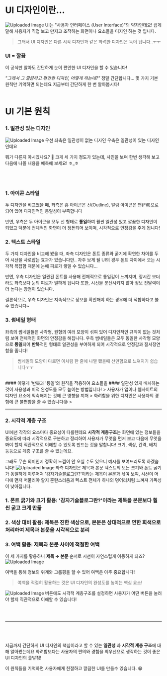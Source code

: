 # UI 디자인이란...
![Uploaded Image](https://gamzatech-bucket.s3.ap-northeast-2.amazonaws.com/post-images/85/83009699-548f-4c39-9301-8ddfc8fb6520_image.png)
UI는 "사용자 인터페이스 (User Interface)"의 약자인데요! 쉽게 말해 사용자가 직접 보고 만지고 조작하는 화면이나 요소들을 디자인 하는 것 입니다.
> 그래서 UI 디자인은 다른 시각 디자인과 같은 화려한 디자인은 독이 됩니다..ㅜㅜ  

### UI = 깔끔
이 공식만 알아도 간단하게 눈이 편안한 UI 디자인을 할 수 있습니다!


*"그래서 그 깔끔하고 편안한 디자인, 어떻게 하는데?"*
정말 간단합니다... 몇 가지 기본 원칙만 기억하면 되는데요 지금부터 간단하게 한 번 알아봅시다!
<br><br>
# UI 기본 원칙


### 1. 일관성 있는 디자인
![Uploaded Image](https://gamzatech-bucket.s3.ap-northeast-2.amazonaws.com/post-images/85/d3bf0766-175e-4d62-9476-fbb791045a83_image.png)
우선 좌측은 일관성이 없는 디자인 우측은 일관성이 있는 디자인인데요

뭐가 다른지 아시겠나요? 👀 
크게 세 가지 정도가 있는데, 사진을 보며 한번 생각해 보고 다음에 나올 내용을 예측해 보세요! ㅎ_ㅎ
<br><br><br><br>
### 1. 아이콘 스타일
두 디자인을 비교했을 때, 좌측은 홈 아이콘은 선(Outline),  알람 아이콘은 면(Fill)으로 되어 있어 디자인적인 통일성이 부족합니다

반면, 우측은 두 아이콘을 모두 선 형태로 **통일**하여 훨씬 일관성 있고 깔끔한 디자인이 되었고
덕분에 전체적인 화면이 더 정돈되어 보이며, 시각적으로 안정감을 주게 됩니다!


### 2. 텍스트 스타일
 두 가지 디자인을 비교해 봤을 때, 좌측 디자인은 폰트 종류와 굵기에 확연한 차이를 두어 시선을 사로잡는 효과가 있습니다만..
자주 보게 될 UI의 경우 폰트 차이에서 오는 시각적 복잡함 때문에 눈에 피로가 쌓일 수 있습니다...

반면, 우측 디자인은 일관된 폰트를 사용해 전체적으로 통일감이 느껴지며, 장시간 보더라도 좌측보다 눈의 피로가 덜하게 됩니다
또한, 시선을 분산시키지 않아 정보 전달력이 더 높다는 장점이 있습니다.

결론적으로,  우측 디자인은 지속적으로 정보를 확인해야 하는 경우에 더 적합하다고 볼 수 있습니다~

### 3. 썸네일 형태
좌측의 썸네일들은 사각형, 원형의 여러 모양이 섞여 있어 디자인적인 규칙이 없는 것처럼 보여 전체적인 화면의 안정감을 해칩니다. 
우측 썸네일들은 모두 동일한 사각형 모양으로 **통일**되어 **반복**적인 형태로 일관성을 부여하게 되어 시각적으로 안정감과 질서정연함을 줍니다!
> 썸네일의 모양이 다르면 이처럼 한 줄에 나열 됐을때 산만함으로 느껴지기 쉽습니다ㅜㅜ
<br>
#### 이렇게 '반복과 '통일'의 원칙을 적용하여 요소들을 
#### 일관성 있게 배치하는 것이 사용성과 미적 완성도를 모두 높이는 방법입니다!
> 사용자가 앱이나 웹사이트의 디자인 요소에 익숙해지는 것에 큰 영향을 끼쳐
> 화려함을 위한 디자인은 사용자의 경험에 큰 불편함을 줄 수 있습니다😢
> <br>

***

### 2. 시각적 계층 구조

UI에선 각각의 요소마다 중요성이 다를텐데요 **시각적 계층구조**는 화면에 있는 정보들을 중요도에 따라
시각적으로 구분하고 정리하여 사용자가 무엇을 먼저 보고 다음에 무엇을 봐야 할지 직관적으로 이해할 수 있도록 만드는 것을 말합니다! 
크기, 색상, 간격, 배치 등등으로 계층 구조를 줄 수 있는데요.

그래도 무슨 의미인지 정확히 느낌이 안 오실 수도 있으니 예시를 보여드리도록 하겠습니다!
![Uploaded Image](https://gamzatech-bucket.s3.ap-northeast-2.amazonaws.com/post-images/85/57ca6cad-75bf-473a-bdcd-d176d3ef1289_image.png)
좌측 디자인은 제목과 본문 텍스트의 모든 크기와 폰트 굵기가 동일하게 이루어져
'감자기술블로그란?'이라는 제목이 본문과 섞여 보여, 시선이 어디에 먼저 머물러야 할지 혼란스러움과 
텍스트 전체가 하나의 덩어리처럼 느껴져 가독성이 낮아집니다.

###  1. 폰트 굵기와 크기 활용: '감자기술블로그란?'이라는 제목을 본문보다 훨씬 굵고 크게 만듦
###  2. 색상 대비 활용: 제목은 진한 색상으로, 본문은 상대적으로 연한 회색으로 처리하여 제목과 본문을 시각적으로 분리
### 3. 여백 활용: 제목과 본문 사이에 적절한 여백

이 세 가지를 황용하니 **제목 → 본문** 순서로 시선이 자연스럽게 이동하게 되죠?
![Uploaded Image](https://gamzatech-bucket.s3.ap-northeast-2.amazonaws.com/post-images/85/59b5fdb5-33f1-46d4-95c4-ab4596243e28_image.png)

여백을 통해 정보의 위계와 그룹핑을 할 수 있어 여백은 아주 중요합니다!
> 여백을 적절히 활용하는 것은 UI 디자인의 완성도를 높이는 핵심 요소!

![Uploaded Image](https://gamzatech-bucket.s3.ap-northeast-2.amazonaws.com/post-images/85/25236ca4-fc45-4ac5-be71-7d3f4296ba00_image.png)
 버튼에도 시각적 계층구조를 설정하면 사용자가 어떤 버튼을 눌러야 할지 직관적으로 이해할 수 있습니다!

<br><br>
***
<br><br><br>
지금까지 간단하게 UI 디자인의 핵심이라고 할 수 있는 **일관성** 과 **시각적 계층 구조**에 대해 알아봤는데요 화려함보다는 사용자의 편의와 경험을 최우선으로 생각하는 것이 좋은 UI 디자인의 출발점!

 이 원칙들을 기억하면 사용자에게 친절하고 깔끔한 UI를 만들수 있습니다. 😁
<br><br>
